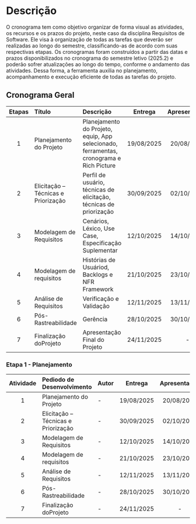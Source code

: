 # Descrição

O cronograma tem como objetivo organizar de forma visual as atividades, os recursos e os prazos do projeto, neste caso da disciplina Requisitos de Software. Ele visa à organização de todas as tarefas que deverão ser realizadas ao longo do semestre, classificando-as de acordo com suas respectivas etapas. Os cronogramas foram construídos a partir das datas e prazos disponibilizados no cronograma do semestre letivo (2025.2) e poderão sofrer atualizações ao longo do tempo, conforme o andamento das atividades. Dessa forma, a ferramenta auxilia no planejamento, acompanhamento e execução eficiente de todas as tarefas do projeto.

## Cronograma Geral

| Etapas  | Título                              | Descrição                                                                               |   Entrega    | Apresentação  |
|:-------:|:------------------------------------|:----------------------------------------------------------------------------------------|:------------:|:-------------:|
|    1    | Planejamento do Projeto             | Planejamento do Projeto, equip, App selecionado, ferramentas, cronograma e Rich Picture |  19/08/2025  |  20/08/2025   |
|    2    | Elicitação – Técnicas e Priorização | Perfil de usuário, técnicas de elicitação, técnicas de priorização                      |  30/09/2025  |  02/10/2025   |
|    3    | Modelagem de Requisitos             | Cenários, Léxico, Use Case, Especificação Suplementar                                   |  12/10/2025  |  14/10/2025   |
|    4    | Modelagem de requisitos             | Histórias de Usuáriod, Backlogs e NFR Framework                                         |  21/10/2025  |  23/10/2025   |
|    5    | Análise de Requisitos               | Verificação e Validação                                                                 |  12/11/2025  |  13/11/2025   |
|    6    | Pós-Rastreabilidade                 | Gerência                                                                                |  28/10/2025  |  30/10/2025   |
|    7    | Finalização doProjeto               | Apresentação Final do Projeto                                                           |  24/11/2025  |       -       |

### Etapa 1 - Planejamento

| Atividade | Pediodo de Desenvolvimento          | Autor |   Entrega    | Apresentação  |
|:---------:|:------------------------------------|:------|:------------:|:-------------:|
|     1     | Planejamento do Projeto             | -     |  19/08/2025  |  20/08/2025   |
|     2     | Elicitação – Técnicas e Priorização | -     |  30/09/2025  |  02/10/2025   |
|     3     | Modelagem de Requisitos             | -     |  12/10/2025  |  14/10/2025   |
|     4     | Modelagem de requisitos             | -     |  21/10/2025  |  23/10/2025   |
|     5     | Análise de Requisitos               | -     |  12/11/2025  |  13/11/2025   |
|     6     | Pós-Rastreabilidade                 | -     |  28/10/2025  |  30/10/2025   |
|     7     | Finalização doProjeto               | -     |  24/11/2025  |       -       |


